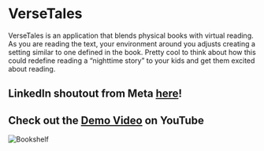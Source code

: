 # VerseTales

VerseTales is an application that blends physical books with virtual reading. As you are reading the text, your environment around you adjusts creating a setting similar to one defined in the book. Pretty cool to think about how this could redefine reading a “nighttime story” to your kids and get them excited about reading.

## LinkedIn shoutout from Meta [here](https://www.linkedin.com/posts/activity-7206727764010242051-0m-G?utm_source=share&utm_medium=member_desktop)!

## Check out the [Demo Video](https://www.youtube.com/watch?v=oHwej7SsMUY) on YouTube

![Bookshelf](https://github.com/GabrielM33/VerseTales/assets/123421871/420ae7fa-61de-476c-b341-b3aa6ec3a425)
